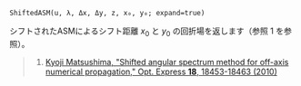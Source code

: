 ```
ShiftedASM(u, λ, Δx, Δy, z, x₀, y₀; expand=true)
```

シフトされたASMによるシフト距離 $x_{0}$ と $y_{0}$ の回折場を返します（参照 1 を参照）。

> 1. [Kyoji Matsushima, "Shifted angular spectrum method for off-axis numerical propagation," Opt. Express **18**, 18453-18463 (2010)](https://doi.org/10.1364/OE.18.018453)

